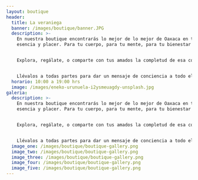 ```yaml
---
layout: boutique
header:
  title: La veraniega
  banner: /images/boutique/banner.JPG
  description: >-
    En nuestra boutique encontrarás lo mejor de lo mejor de Oaxaca en toda su
    esencia y placer. Para tu cuerpo, para tu mente, para tu bienestar entero.


    Explora, regálate, o comparte con tus amados la completud de esa conexión con lo que nos da la tierra, con productos naturales, y con materiales amigables con el medio ambiente (por supuesto).


    Llévalos a todas partes para dar un mensaje de conciencia a todo el mundo... o simplemente ¡porque son hermosos!
  horario: 10:00 a 19:00 hrs
  image: /images/eneko-urunuela-i2ysmeuagdy-unsplash.jpg
galeria:
  description: >-
    En nuestra boutique encontrarás lo mejor de lo mejor de Oaxaca en toda su
    esencia y placer. Para tu cuerpo, para tu mente, para tu bienestar entero.


    Explora, regálate, o comparte con tus amados la completud de esa conexión con lo que nos da la tierra, con productos naturales, y con materiales amigables con el medio ambiente (por supuesto).


    Llévalos a todas partes para dar un mensaje de conciencia a todo el mundo... o simplemente ¡porque son hermosos!
  image_one: /images/boutique/boutique-gallery.png
  image_two: /images/boutique/boutique-gallery.png
  image_three: /images/boutique/boutique-gallery.png
  image_four: /images/boutique/boutique-gallery.png
  image_five: /images/boutique/boutique-gallery.png
---
```

